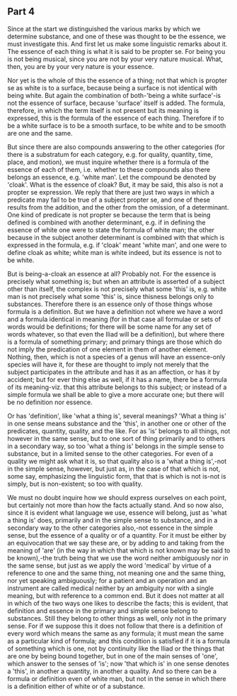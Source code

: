 ## Part 4

Since at the start we distinguished the various marks by which we determine substance, and one of these was thought to be the essence, we must investigate this.
And first let us make some linguistic remarks about it.
The essence of each thing is what it is said to be propter se.
For being you is not being musical, since you are not by your very nature musical.
What, then, you are by your very nature is your essence.

Nor yet is the whole of this the essence of a thing; not that which is propter se as white is to a surface, because being a surface is not identical with being white.
But again the combination of both-'being a white surface'-is not the essence of surface, because 'surface' itself is added.
The formula, therefore, in which the term itself is not present but its meaning is expressed, this is the formula of the essence of each thing.
Therefore if to be a white surface is to be a smooth surface, to be white and to be smooth are one and the same.

But since there are also compounds answering to the other categories (for there is a substratum for each category, e.g.
for quality, quantity, time, place, and motion), we must inquire whether there is a formula of the essence of each of them, i.e.
whether to these compounds also there belongs an essence, e.g.
'white man'.
Let the compound be denoted by 'cloak'.
What is the essence of cloak?
But, it may be said, this also is not a propter se expression.
We reply that there are just two ways in which a predicate may fail to be true of a subject propter se, and one of these results from the addition, and the other from the omission, of a determinant.
One kind of predicate is not propter se because the term that is being defined is combined with another determinant, e.g.
if in defining the essence of white one were to state the formula of white man; the other because in the subject another determinant is combined with that which is expressed in the formula, e.g.
if 'cloak' meant 'white man', and one were to define cloak as white; white man is white indeed, but its essence is not to be white.

But is being-a-cloak an essence at all?
Probably not.
For the essence is precisely what something is; but when an attribute is asserted of a subject other than itself, the complex is not precisely what some 'this' is, e.g.
white man is not precisely what some 'this' is, since thisness belongs only to substances.
Therefore there is an essence only of those things whose formula is a definition.
But we have a definition not where we have a word and a formula identical in meaning (for in that case all formulae or sets of words would be definitions; for there will be some name for any set of words whatever, so that even the Iliad will be a definition), but where there is a formula of something primary; and primary things are those which do not imply the predication of one element in them of another element.
Nothing, then, which is not a species of a genus will have an essence-only species will have it, for these are thought to imply not merely that the subject participates in the attribute and has it as an affection, or has it by accident; but for ever thing else as well, if it has a name, there be a formula of its meaning-viz.
that this attribute belongs to this subject; or instead of a simple formula we shall be able to give a more accurate one; but there will be no definition nor essence.

Or has 'definition', like 'what a thing is', several meanings?
'What a thing is' in one sense means substance and the 'this', in another one or other of the predicates, quantity, quality, and the like.
For as 'is' belongs to all things, not however in the same sense, but to one sort of thing primarily and to others in a secondary way, so too 'what a thing is' belongs in the simple sense to substance, but in a limited sense to the other categories.
For even of a quality we might ask what it is, so that quality also is a 'what a thing is',-not in the simple sense, however, but just as, in the case of that which is not, some say, emphasizing the linguistic form, that that is which is not is-not is simply, but is non-existent; so too with quality.

We must no doubt inquire how we should express ourselves on each point, but certainly not more than how the facts actually stand.
And so now also, since it is evident what language we use, essence will belong, just as 'what a thing is' does, primarily and in the simple sense to substance, and in a secondary way to the other categories also,-not essence in the simple sense, but the essence of a quality or of a quantity.
For it must be either by an equivocation that we say these are, or by adding to and taking from the meaning of 'are' (in the way in which that which is not known may be said to be known),-the truth being that we use the word neither ambiguously nor in the same sense, but just as we apply the word 'medical' by virtue of a reference to one and the same thing, not meaning one and the same thing, nor yet speaking ambiguously; for a patient and an operation and an instrument are called medical neither by an ambiguity nor with a single meaning, but with reference to a common end.
But it does not matter at all in which of the two ways one likes to describe the facts; this is evident, that definition and essence in the primary and simple sense belong to substances.
Still they belong to other things as well, only not in the primary sense.
For if we suppose this it does not follow that there is a definition of every word which means the same as any formula; it must mean the same as a particular kind of formula; and this condition is satisfied if it is a formula of something which is one, not by continuity like the Iliad or the things that are one by being bound together, but in one of the main senses of 'one', which answer to the senses of 'is'; now 'that which is' in one sense denotes a 'this', in another a quantity, in another a quality.
And so there can be a formula or definition even of white man, but not in the sense in which there is a definition either of white or of a substance.

